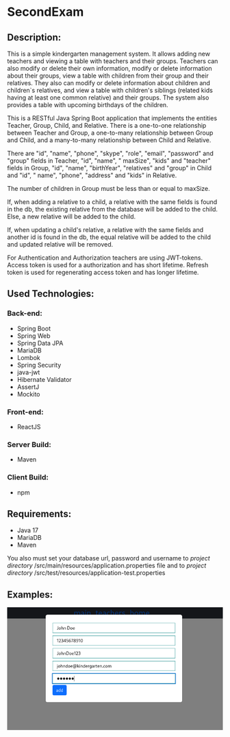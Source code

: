 # SecondExam

Description:
--------------
This is a simple kindergarten management system. It allows adding new teachers and viewing a table with teachers and
their groups. Teachers can also modify or delete their own information, modify or delete information about their groups,
view a table with children from their group and their relatives. They also can modify or delete information about
children and children`s relatives, and view a table with children's siblings (related kids having at least one common
relative) and their groups. The system also provides a table with upcoming birthdays of the children.

This is a RESTful Java Spring Boot application that implements the entities Teacher, Group, Child, and Relative. There
is a one-to-one relationship between Teacher and Group, a one-to-many relationship between Group and Child, and a
many-to-many relationship between Child and Relative.

There are "id", "name", "phone", "skype", "role", "email", "password" and "group" fields in Teacher, "id", "name", "
maxSize", "kids" and "teacher" fields in Group, "id", "name", "birthYear", "relatives" and "group" in Child and "id", "
name", "phone", "address" and "kids" in Relative.

The number of children in Group must be less than or equal to maxSize.

If, when adding a relative to a child, a relative with the same fields is found in the db, the existing relative from
the database will be added to the child. Else, a new relative will be added to the child.

If, when updating a child's relative, a relative with the same fields and another id is found in the db, the equal
relative will be added to the child and updated relative will be removed.

For Authentication and Authorization teachers are using JWT-tokens. Access token is used for a authorization and has
short lifetime. Refresh token is used for regenerating access token and has longer lifetime.

Used Technologies:
-------------------

### Back-end:

- Spring Boot
- Spring Web
- Spring Data JPA
- MariaDB
- Lombok
- Spring Security
- java-jwt
- Hibernate Validator
- AssertJ
- Mockito

### Front-end:

- ReactJS

### Server Build:

- Maven

### Client Build:

- npm

Requirements:
-------------

- Java 17
- MariaDB
- Maven

You also must set your database url, password and username to *project directory*
/src/main/resources/application.properties file and to *project directory*
/src/test/resources/application-test.properties

Examples:
---------

![Adding teacher](screens/adding_teacher.png "Screenshot of adding a teacher")